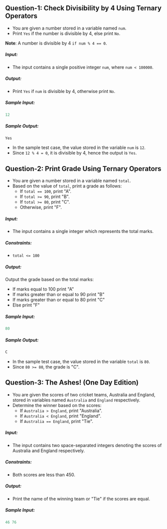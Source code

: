 ## Question-1: Check Divisibility by 4 Using Ternary Operators

- You are given a number stored in a variable named `num`.
- Print `Yes` if the number is divisible by 4, else print `No`.

**Note**: A number is divisible by 4 `if num % 4 == 0`.

##### Input:
- The input contains a single positive integer `num`, where `num < 100000`.

##### Output:
- Print `Yes` if `num` is divisible by 4, otherwise print `No`.

##### Sample Input:
```js
12
```

##### Sample Output:
```js
Yes
```

- In the sample test case, the value stored in the variable `num` is `12`.
- Since `12 % 4 = 0`, it is divisible by 4, hence the output is `Yes`.

## Question-2: Print Grade Using Ternary Operators

- You are given a number stored in a variable named `total`.
- Based on the value of `total`, print a grade as follows:
	- If `total == 100`, print "A".
	- If `total >= 90`, print "B".
	- If `total >= 80`, print "C".
	- Otherwise, print "F".

##### Input:
- The input contains a single integer which represents the total marks.

##### Constraints:
- `total <= 100`

##### Output:
Output the grade based on the total marks:
- If marks equal to 100 print "A"
- If marks greater than or equal to 90 print "B"
- If marks greater than or equal to 80 print "C"
- Else print "F"

##### Sample Input:
```js
80
```

##### Sample Output:
```js
C
```

- In the sample test case, the value stored in the variable `total` is `80`.
- Since `80 >= 80`, the grade is "C".

## Question-3: The Ashes! (One Day Edition)
- You are given the scores of two cricket teams, Australia and England, stored in variables named `Australia` and `England` respectively.
- Determine the winner based on the scores:
	- If `Australia > England`, print "Australia".
	- If `Australia < England`, print "England".
	- If `Australia == England`, print "Tie".

##### Input:
- The input contains two space-separated integers denoting the scores of Australia and England respectively.

##### Constraints:
- Both scores are less than 450.

##### Output:
- Print the name of the winning team or "Tie" if the scores are equal.

##### Sample Input:
```js
46 76
```